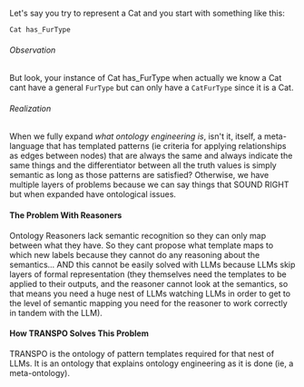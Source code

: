 Let's say you try to represent a Cat and you start with something like this:

`Cat has_FurType`

###### Observation
But look, your instance of Cat has_FurType when actually we know a Cat cant have a general `FurType` but can only have a `CatFurType` since it is a Cat. 

###### Realization
When we fully expand *what ontology engineering is*, isn't it, itself, a meta-language that has templated patterns (ie criteria for applying relationships as edges between nodes) that are always the same and always indicate the same things and the differentiator between all the truth values is simply semantic as long as those patterns are satisfied? Otherwise, we have multiple layers of problems because we can say things that SOUND RIGHT but when expanded have ontological issues.


#### The Problem With Reasoners
Ontology Reasoners lack semantic recognition so they can only map between what they have. So they cant propose what template maps to which new labels because they cannot do any reasoning about the semantics... AND this cannot be easily solved with LLMs because LLMs skip layers of formal representation (they themselves need the templates to be applied to their outputs, and the reasoner cannot look at the semantics, so that means you need a huge nest of LLMs watching LLMs in order to get to the level of semantic mapping you need for the reasoner to work correctly in tandem with the LLM).

#### How TRANSPO Solves This Problem
TRANSPO is the ontology of pattern templates required for that nest of LLMs. It is an ontology that explains ontology engineering as it is done (ie, a meta-ontology).
